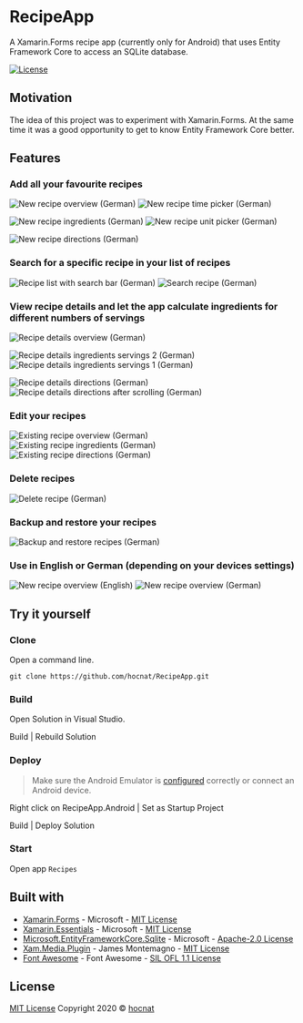 # RecipeApp

A Xamarin.Forms recipe app (currently only for Android) that uses Entity Framework Core to access an SQLite database.

[![License](https://img.shields.io/github/license/hocnat/RecipeApp)](https://github.com/hocnat/RecipeApp/blob/master/LICENSE)

## Motivation

The idea of this project was to experiment with Xamarin.Forms. At the same time it was a good opportunity to get to know Entity Framework Core better.

## Features

### Add all your favourite recipes

![New recipe overview (German)](Screenshots/RecipeAddOverviewGerman.png)
![New recipe time picker (German)](Screenshots/RecipeAddEditPickTimeGerman.png)

![New recipe ingredients (German)](Screenshots/RecipeAddIngredientsGerman.png)
![New recipe unit picker (German)](Screenshots/RecipeAddEditIngredientsPickUnit.png)

![New recipe directions (German)](Screenshots/RecipeAddDirectionsGerman.png)

### Search for a specific recipe in your list of recipes

![Recipe list with search bar (German)](Screenshots/RecipeListGerman.png)
![Search recipe (German)](Screenshots/SearchRecipeGerman.png)

### View recipe details and let the app calculate ingredients for different numbers of servings

![Recipe details overview (German)](Screenshots/RecipeDetailsOverviewGerman.png)

![Recipe details ingredients servings 2 (German)](Screenshots/RecipeDetailsIngredientsGerman.png)
![Recipe details ingredients servings 1 (German)](Screenshots/RecipeDetailsIngredientsServings1German.png)

![Recipe details directions (German)](Screenshots/RecipeDetailsDirectionsGerman.png)
![Recipe details directions after scrolling (German)](Screenshots/RecipeDetailsDirections2German.png)

### Edit your recipes

![Existing recipe overview (German)](Screenshots/RecipeEditOverviewGerman.png)
![Existing recipe ingredients (German)](Screenshots/RecipeEditIngredientsGerman.png)
![Existing recipe directions (German)](Screenshots/RecipeEditDirectionsGerman.png)

### Delete recipes

![Delete recipe (German)](Screenshots/RecipeDeleteGerman.png)

### Backup and restore your recipes

![Backup and restore recipes (German)](Screenshots/BackupRecipesGerman.gif)

### Use in English or German (depending on your devices settings)

![New recipe overview (English)](Screenshots/RecipeAddOverviewEnglish.png)
![New recipe overview (German)](Screenshots/RecipeAddOverviewGerman.png)

## Try it yourself

### Clone

Open a command line.

```shell
git clone https://github.com/hocnat/RecipeApp.git
```

### Build

Open Solution in Visual Studio.

Build | Rebuild Solution

### Deploy

> Make sure the Android Emulator is [configured](https://docs.microsoft.com/en-us/xamarin/android/get-started/installation/android-emulator/) correctly or connect an Android device.

Right click on RecipeApp.Android | Set as Startup Project

Build | Deploy Solution

### Start

Open app `Recipes`

## Built with

* [Xamarin.Forms](https://www.nuget.org/packages/Xamarin.Forms/4.7.0.1080) - Microsoft - [MIT License](https://licenses.nuget.org/MIT)
* [Xamarin.Essentials](https://www.nuget.org/packages/Xamarin.Essentials/1.5.3.2) - Microsoft - [MIT License](https://www.nuget.org/packages/Xamarin.Essentials/1.5.3.2/License)
* [Microsoft.EntityFrameworkCore.Sqlite](https://www.nuget.org/packages/Microsoft.EntityFrameworkCore.Sqlite/3.1.5) - Microsoft - [Apache-2.0 License](https://licenses.nuget.org/Apache-2.0)
* [Xam.Media.Plugin](https://www.nuget.org/packages/Xam.Plugin.Media/5.0.1) - James Montemagno - [MIT License](https://github.com/jamesmontemagno/MediaPlugin/blob/master/LICENSE)
* [Font Awesome](https://fontawesome.com/) - Font Awesome - [SIL OFL 1.1 License](https://scripts.sil.org/cms/scripts/page.php?site_id=nrsi&id=OFL)

## License

[MIT License](https://github.com/hocnat/RecipeApp/blob/master/LICENSE) Copyright 2020 © [hocnat](https://github.com/hocnat)
